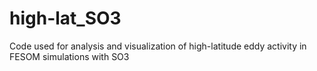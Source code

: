 # high-lat_SO3
Code used for analysis and visualization of high-latitude eddy activity in FESOM simulations with SO3
